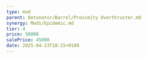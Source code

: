 ```yaml
---
type: mod
parent: Detonator/Barrel/Proximity Overthruster.md
synergy: Mods/Epidemic.md
tier: 4
price: 50000
salePrice: 45000
date: 2025-04-23T18:15+0100
---
```

